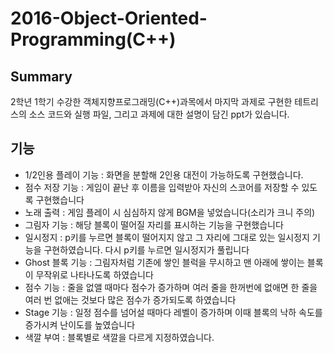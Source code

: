# 2016-Object-Oriented-Programming(C++)

## Summary
2학년 1학기 수강한 객체지향프로그래밍(C++)과목에서 마지막 과제로 구현한 테트리스의 소스 코드와 실행 파일, 그리고 과제에 대한 설명이 담긴 ppt가 있습니다.

## 기능
* 1/2인용 플레이 기능 : 화면을 분할해 2인용 대전이 가능하도록 구현했습니다.
* 점수 저장 기능 : 게임이 끝난 후 이름을 입력받아 자신의 스코어를 저장할 수 있도록 구현했습니다
* 노래 출력 : 게임 플레이 시 심심하지 않게 BGM을 넣었습니다(소리가 크니 주의)
* 그림자 기능 : 해당 블록이 떨어질 자리를 표시하는 기능을 구현했습니다
* 일시정지 : p키를 누르면 블록이 떨어지지 않고 그 자리에 그대로 있는 일시정지 기능을 구현하였습니다. 다시 p키를 누르면 일시정지가 풀립니다
* Ghost 블록 기능 : 그림자처럼 기존에 쌓인 블럭을 무시하고 맨 아래에 쌓이는 블록이 무작위로 나타나도록 하였습니다
* 점수 기능 : 줄을 없앨 때마다 점수가 증가하며 여러 줄을 한꺼번에 없애면 한 줄을 여러 번 없애는 것보다 많은 점수가 증가되도록 하였습니다
* Stage 기능 : 일정 점수를 넘어설 때마다 레벨이 증가하며 이때 블록의 낙하 속도를 증가시켜 난이도를 높였습니다
* 색깔 부여 : 블록별로 색깔을 다르게 지정하였습니다.